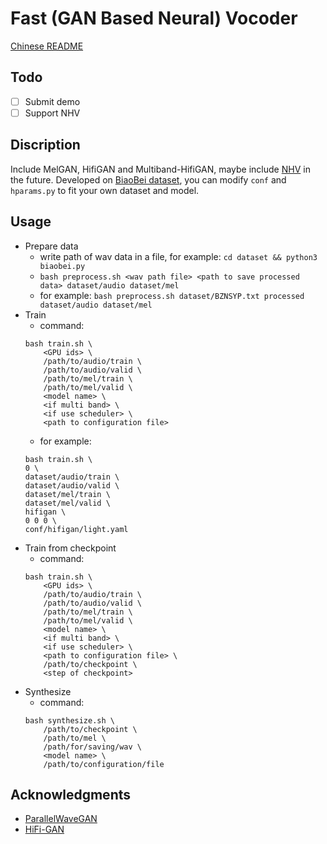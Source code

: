 # Fast (GAN Based Neural) Vocoder
[Chinese README](/resource/README_CN.md)

## Todo

- [ ] Submit demo
- [ ] Support NHV

## Discription

Include MelGAN, HifiGAN and Multiband-HifiGAN, maybe include [NHV](https://www.isca-speech.org/archive/Interspeech_2020/pdfs/3188.pdf) in the future. Developed on [BiaoBei dataset](https://www.data-baker.com/#/data/index/source), you can modify `conf` and `hparams.py` to fit your own dataset and model.

## Usage

- Prepare data
    - write path of wav data in a file, for example: ``` cd dataset && python3 biaobei.py ```
    - ``` bash preprocess.sh <wav path file> <path to save processed data> dataset/audio dataset/mel ```
    - for example: ``` bash preprocess.sh dataset/BZNSYP.txt processed dataset/audio dataset/mel ```
- Train
    - command:
    ```
    bash train.sh \
        <GPU ids> \
        /path/to/audio/train \
        /path/to/audio/valid \
        /path/to/mel/train \
        /path/to/mel/valid \
        <model name> \
        <if multi band> \
        <if use scheduler> \
        <path to configuration file>
    ```
    - for example:
    ```
    bash train.sh \
    0 \
    dataset/audio/train \
    dataset/audio/valid \
    dataset/mel/train \
    dataset/mel/valid \
    hifigan \
    0 0 0 \
    conf/hifigan/light.yaml
    ```
- Train from checkpoint
    - command:
    ```
    bash train.sh \
        <GPU ids> \
        /path/to/audio/train \
        /path/to/audio/valid \
        /path/to/mel/train \
        /path/to/mel/valid \
        <model name> \
        <if multi band> \
        <if use scheduler> \
        <path to configuration file> \
        /path/to/checkpoint \
        <step of checkpoint>
    ```
- Synthesize
    - command:
    ```
    bash synthesize.sh \
        /path/to/checkpoint \
        /path/to/mel \
        /path/for/saving/wav \
        <model name> \
        /path/to/configuration/file
    ```

## Acknowledgments

- [ParallelWaveGAN](https://github.com/kan-bayashi/ParallelWaveGAN)
- [HiFi-GAN](https://github.com/jik876/hifi-gan)
